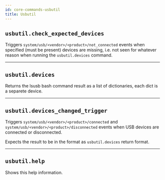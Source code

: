 ```yaml
---
id: core-commands-usbutil
title: Usbutil
---
```


## `usbutil.check_expected_devices`

Triggers `system/usb/<vendor>/<product>/not_connected` events when specified (must be present) devices
are missing, i.e. not seen for whatever reason when running the `usbutil.devices` command.


----
## `usbutil.devices`

Returns the lsusb bash command result as a list of dictionaries, each dict is a separete device.


----
## `usbutil.devices_changed_trigger`

Triggers `system/usb/<vendor>/<product>/connected` and `system/usb/<vendor>/<product>/disconnected`
events when USB devices are connected or disconnected.

Expects the result to be in the format as `usbutil.devices` return format.


----
## `usbutil.help`

Shows this help information.
